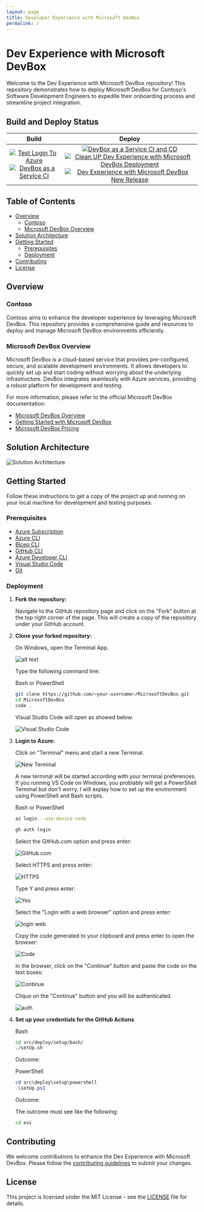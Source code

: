 ```yaml
---
layout: page
title: Developer Experience with Microsoft DevBox
permalink: /
---
```


# Dev Experience with Microsoft DevBox

Welcome to the Dev Experience with Microsoft DevBox repository! This repository demonstrates how to deploy Microsoft DevBox for Contoso's Software Development Engineers to expedite their onboarding process and streamline project integration.

## Build and Deploy Status

| Build | Deploy |
|:-----:|:------:|
| [![Test Login To Azure](https://github.com/Evilazaro/MicrosoftDevBox/actions/workflows/testLoginToAzure.yaml/badge.svg)](https://github.com/Evilazaro/MicrosoftDevBox/actions/workflows/testLoginToAzure.yaml) [![DevBox as a Service CI](https://github.com/Evilazaro/MicrosoftDevBox/actions/workflows/devBox-CI.yaml/badge.svg)](https://github.com/Evilazaro/MicrosoftDevBox/actions/workflows/devBox-CI.yaml) | [![DevBox as a Service CI and CD](https://github.com/Evilazaro/MicrosoftDevBox/actions/workflows/deployDevBox.yaml/badge.svg)](https://github.com/Evilazaro/MicrosoftDevBox/actions/workflows/deployDevBox.yaml) [![Clean UP Dev Experience with Microsoft DevBox Deployment](https://github.com/Evilazaro/DevExp-MicrosoftDevBox/actions/workflows/cleanUpDeployment.yaml/badge.svg)](https://github.com/Evilazaro/DevExp-MicrosoftDevBox/actions/workflows/cleanUpDeployment.yaml) [![Dev Experience with Microsoft DevBox New Release](https://github.com/Evilazaro/DevExp-MicrosoftDevBox/actions/workflows/devExpNewRelease.yaml/badge.svg)](https://github.com/Evilazaro/DevExp-MicrosoftDevBox/actions/workflows/devExpNewRelease.yaml) |


## Table of Contents

- [Overview](#overview)
    - [Contoso](#contoso)
    - [Microsoft DevBox Overview](#microsoft-devbox-overview)
- [Solution Architecture](#solution-architecture)
- [Getting Started](#getting-started)
    - [Prerequisites](#prerequisites)
    - [Deployment](#installation)
- [Contributing](#contributing)
- [License](#license)

## Overview

### Contoso
Contoso aims to enhance the developer experience by leveraging Microsoft DevBox. This repository provides a comprehensive guide and resources to deploy and manage Microsoft DevBox environments efficiently.

### Microsoft DevBox Overview

Microsoft DevBox is a cloud-based service that provides pre-configured, secure, and scalable development environments. It allows developers to quickly set up and start coding without worrying about the underlying infrastructure. DevBox integrates seamlessly with Azure services, providing a robust platform for development and testing.

For more information, please refer to the official Microsoft DevBox documentation:
- [Microsoft DevBox Overview](https://docs.microsoft.com/en-us/azure/dev-box/overview)
- [Getting Started with Microsoft DevBox](https://docs.microsoft.com/en-us/azure/dev-box/get-started)
- [Microsoft DevBox Pricing](https://azure.microsoft.com/en-us/pricing/details/dev-box/)

## Solution Architecture

![Solution Architecture](../assets/img/ContosoDevBox.png)

## Getting Started

Follow these instructions to get a copy of the project up and running on your local machine for development and testing purposes.

### Prerequisites

- [Azure Subscription](https://azure.microsoft.com/en-us/free/)
- [Azure CLI](https://docs.microsoft.com/en-us/cli/azure/install-azure-cli)
- [Bicep CLI](https://docs.microsoft.com/en-us/azure/azure-resource-manager/bicep/install)
- [GitHub CLI](https://cli.github.com/)
- [Azure Developer CLI](https://learn.microsoft.com/en-us/azure/developer/azure-developer-cli)
- [Visual Studio Code](https://code.visualstudio.com/)
- [Git](https://git-scm.com/)

### Deployment

1. **Fork the repository:**

    Navigate to the GitHub repository page and click on the "Fork" button at the top right corner of the page. This will create a copy of the repository under your GitHub account.

2. **Clone your forked repository:**

    On Windows, open the Terminal App.

    ![alt text](../assets/img/image-1.png)
    
    Type the following command line:

    Bash or PowerShell
    ```sh
    git clone https://github.com/<your-username>/MicrosoftDevBox.git
    cd MicrosoftDevBox
    code .
    ```

    Visual Studio Code will open as showed below.
    
    ![Visual Studio Code](../assets/img/vscode.png)
   
2. **Login to Azure:**

    Click on "Terminal" menu and start a new Terminal.

    ![New Terminal](../assets/img/newTerminal.png)

    A new terminal will be started according with your terminal preferences. If you running VS Code on Windows, you problably will get a PowerShell Terminal but don't worry, I will explay how to set up the environment using PowerShell and Bash scripts.
    
    Bash or PowerShell
    ```sh
    az login --use-device-code

    gh auth login

    ```

    Select the GitHub.com option and press enter:

    ![GitHub.com](../assets/img/gh.com.png)

    Select HTTPS and press enter:

    ![HTTPS](../assets/img/https.png)

    Type Y and press enter:

    ![Yes](../assets/img/yes.png)

    Select the "Login with a web browser" option and press enter:

    ![login web](../assets/img/loginWeb.png)  

    Copy the code generated to your clipboard and press enter to open the browser:

    ![Code](../assets/img/code.png)

    In the browser, click on the "Continue" button and paste the code on the text boxes:

    ![Continue](../assets/img/continue.png)

    Clique on the "Continue" button and you will be authenticated.

    ![auth](../assets/img/auth.png)

3. **Set up your credentials for the GitHub Actions**
    
    Bash
    ```sh
    cd src/deploy/setup/bash/
    ./setUp.sh
    ```

    Outcome:


    PowerShell
    ```powershell
    cd src\deploy\setup\powershell
    .\setUp.ps1
    ```

    Outcome:

    The outcome must see like the following:

    ```cmd
    cd evi
    ```

## Contributing

We welcome contributions to enhance the Dev Experience with Microsoft DevBox. Please follow the [contributing guidelines](CONTRIBUTING.md) to submit your changes.

## License

This project is licensed under the MIT License - see the [LICENSE](LICENSE) file for details.